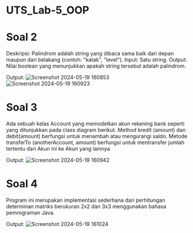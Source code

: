# UTS_Lab-5_OOP

# Soal 2
  Deskripsi: Palindrom adalah string yang dibaca sama baik dari depan maupun dari belakang (contoh: "katak", "level").
  Input: Satu string.
  Output: Nilai boolean yang menunjukkan apakah string tersebut adalah palindrom.

  Output:
  ![Screenshot 2024-05-19 160853](https://github.com/rafaelvons/UTS_Lab-5_OOP/assets/114549222/0ce4edf3-c0c3-41e2-a683-fb654b8a72e4)
  ![Screenshot 2024-05-19 160923](https://github.com/rafaelvons/UTS_Lab-5_OOP/assets/114549222/14a31d4e-22c2-4613-ad6b-38e74457630d)

# Soal 3
  Ada sebuah kelas Account yang memodelkan akun rekening bank seperti yang ditunjukkan pada class diagram berikut. Method kredit (amount) dan debit(amount) berfungsi untuk menambah atau mengurangi saldo. Metode transferTo (anotherAccount, amount) berfungsi untuk   mentransfer jumlah tertentu dari Akun ini ke Akun yang lainnya

  Output:
  ![Screenshot 2024-05-19 160942](https://github.com/rafaelvons/UTS_Lab-5_OOP/assets/114549222/e9977598-3696-4e60-bfe7-1339d72d9fe7)

# Soal 4 
  Program ini merupakan implementasi sederhana dari perhitungan determinan matriks berukuran 2x2 dan 3x3 menggunakan bahasa pemrograman Java.

  Output:
  ![Screenshot 2024-05-19 161024](https://github.com/rafaelvons/UTS_Lab-5_OOP/assets/114549222/7eea167f-175a-4a39-a6a5-5e9ba9419f19)

  
